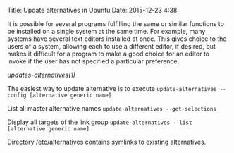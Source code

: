 Title: Update alternatives in Ubuntu
Date: 2015-12-23 4:38

It is possible for several programs  fulfilling  the  same  or  similar functions  to  be  installed  on a single system at the same time.  For example, many systems have several  text  editors  installed  at  once.  This gives choice to the users of a system, allowing each to use a different editor, if desired, but makes it difficult for a program to make a  good  choice for an editor to invoke if the user has not specified a particular preference.

*updates-alternatives(1)*

The easiest way to update alternative is to execute
`update-alternatives --config [alternative generic name]`

List all master alternative  names
`update-alternatives --get-selections`

Display all targets of the link group
`update-alternatives --list [alternative generic name]`

Directory /etc/alternatives contains symlinks to existing alternatives.
